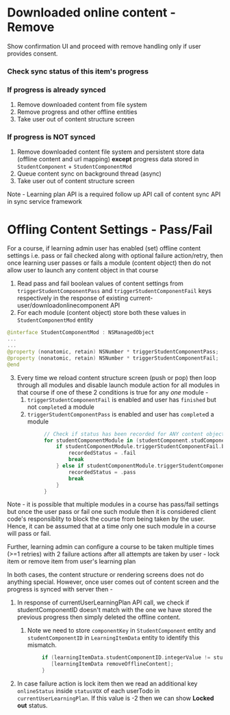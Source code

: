 # Downloaded online content - Remove

Show confirmation UI and proceed with remove handling only if user provides consent. 

### Check sync status of this item's progress
### If progress is already synced 
1. Remove downloaded content from file system
2. Remove progress and other offline entities
3. Take user out of content structure screen

### If progress is NOT synced
1. Remove downloaded content file system and persistent store data (offline content and url mapping) **except** progress data stored in `StudentComponent` + `StudentComponentMod`
2. Queue content sync on background thread (async)
3. Take user out of content structure screen

Note - Learning plan API is a required follow up API call of content sync API in sync service framework


# Offling Content Settings - Pass/Fail

For a course, if learning admin user has enabled (set) offline content settings i.e. pass or fail checked along with optional failure action/retry, then once learning user passes or fails a module (content object) then do not allow user to launch any content object in that course

1. Read pass and fail boolean values of content settings from `triggerStudentComponentPass` and `triggerStudentComponentFail` keys respectively in the response of existing current-user/downloadonlinecomponent API
2. For each module (content object) store both these values in `StudentComponentMod` entity

```swift
@interface StudentComponentMod : NSManagedObject
...
...
@property (nonatomic, retain) NSNumber * triggerStudentComponentPass;
@property (nonatomic, retain) NSNumber * triggerStudentComponentFail;
@end
```

3. Every time we reload content structure screen (push or pop) then loop through all modules and disable launch module action for all modules in that course if one of these 2 conditions is true for any _one_ module -
   1. `triggerStudentComponentFail` is enabled and user has `finished` but not `complete`d a module
   2. `triggerStudentComponentPass` is enabled and user has `complete`d a module

```swift
            // Check if status has been recorded for ANY content object, passed or failed, since user is not allowed to access other content objects once an event is recoreded for one
            for studentComponentModule in (studentComponent.studComponentMod as! Set<StudentComponentMod>) {
                if studentComponentModule.triggerStudentComponentFail.boolValue, studentComponentModule.finished.boolValue, !studentComponentModule.complete.boolValue {
                    recordedStatus = .fail
                    break
                } else if studentComponentModule.triggerStudentComponentPass.boolValue, studentComponentModule.complete.boolValue {
                    recordedStatus = .pass
                    break
                }
            }
```

Note - it is possible that multiple modules in a course has pass/fail settings but once the user pass or fail one such module then it is considered client code's responsiblity to block the course from being taken by the user. Hence, it can be assumed that at a time only one such module in a course will pass or fail.

Further, learning admin can configure a course to be taken multiple times (>=1 retries) with 2 failure actions after all attempts are taken by user - lock item or remove item from user's learning plan

In both cases, the content structure or rendering screens does not do anything special. However, once user comes out of content screen and the progress is synced with server then -
1. In response of currentUserLearningPlan API call, we check if studentComponentID doesn't match with the one we have stored the previous progress then simply deleted the offline content.
   1. Note we need to store `componentKey` in `StudentComponent` entity and `studentComponentID` in `LearningItemData` entity to identify this mismatch.
   
   ```swift
           if (learningItemData.studentComponentID.integerValue != studentComponent.studentComponentID.integerValue) {
              [learningItemData removeOfflineContent];
           }
   ```
   
2. In case failure action is lock item then we read an additional key `onlineStatus` inside `statusVOX` of each userTodo in `currentUserLearningPlan`. If this value is -2 then we can show **Locked out** status.
